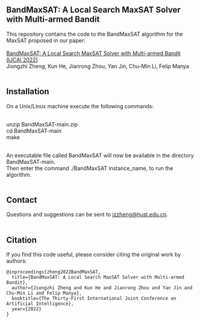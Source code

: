 BandMaxSAT: A Local Search MaxSAT Solver with Multi-armed Bandit
----
This repository contains the code to the BandMaxSAT algorithm for the MaxSAT proposed in our paper: <br> <br>
[BandMaxSAT: A Local Search MaxSAT Solver with Multi-armed Bandit (IJCAI 2022)](https://arxiv.org/abs/2201.05544) <br>
Jiongzhi Zheng, Kun He, Jianrong Zhou, Yan Jin, Chu-Min Li, Felip Manya <br> <br>

Installation
----
On a Unix/Linux machine execute the following commands: <br> <br>

unzip BandMaxSAT-main.zip <br>
cd BandMaxSAT-main <br>
make <br> <br>

An executable file called BandMaxSAT will now be available in the directory BandMaxSAT-main. <br>
Then enter the command ./BandMaxSAT instance_name, to run the algorithm. <br> <br>

Contact
----
Questions and suggestions can be sent to jzzheng@hust.edu.cn. <br> <br>

Citation
----
If you find this code useful, please consider citing the original work by authors: <br>
```
@inproceedings{zheng2022BandMaxSAT,
  title={BandMaxSAT: A Local Search MaxSAT Solver with Multi-armed Bandit},
  author={Jiongzhi Zheng and Kun He and Jianrong Zhou and Yan Jin and Chu-Min Li and Felip Manya},
  booktitle={The Thirty-First International Joint Conference on Artificial Intelligence},
  year={2022}
}
```
